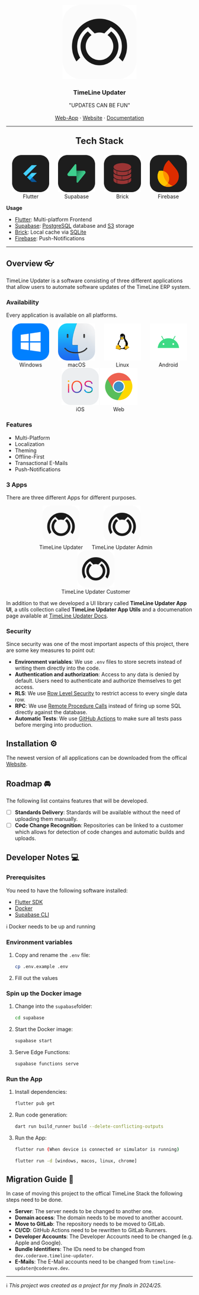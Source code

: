 <div align="center">
  <a href="https://github.com/coderaveHQ/timeline_updater_app">
    <img src="./images/timeline-updater.png" alt="Logo" width="200" height="200">
  </a>

  <h3 align="center">TimeLine Updater</h3>

  <p align="center">
    "UPDATES CAN BE FUN"
    <br />
    <br />
    <a href="https://app.timeline-updater.com">Web-App</a>
    ·
    <a href="https://timeline-updater.com">Website</a>
    ·
    <a href="https://docs.timeline-updater.com">Documentation</a>
  </p>
</div>

---

<p align="center" style="font-size: 24px;">
  <strong>Tech Stack</strong>
</p>

<p align="center">
  <span style="display: inline-block; text-align: center; margin-right: 20px;">
    <img src="./images/flutter.png" width="100" height="100" />
    <br>Flutter
  </span>
  <span style="display: inline-block; text-align: center; margin-right: 20px;">
    <img src="./images/supabase.png" width="100" height="100" />
    <br>Supabase
  </span>
  <span style="display: inline-block; text-align: center; margin-right: 20px;">
    <img src="./images/brick.png" width="100" height="100" />
    <br>Brick
  </span>
  <span style="display: inline-block; text-align: center;">
    <img src="./images/firebase.png" width="100" height="100" />
    <br>Firebase
  </span>
</p>

<strong>Usage</strong>

- [Flutter](https://flutter.dev): Multi-platform Frontend
- [Supabase](https://supabase.com/): [PostgreSQL](https://www.postgresql.org/) database and [S3](https://aws.amazon.com/de/s3/) storage
- [Brick](https://pub.dev/packages/brick_offline_first): Local cache via [SQLite](https://www.sqlite.org/)
- [Firebase](https://firebase.google.com/): Push-Notifications

---

## Overview 👓

TimeLine Updater is a software consisting of three different applications that allow users to automate software updates of the TimeLine ERP system.

### Availability

Every application is available on all platforms.

<p align="center">
  <span style="display: inline-block; text-align: center; margin-right: 20px;">
    <img src="./images/windows.png" width="100" height="100" />
    <br>Windows
  </span>
  <span style="display: inline-block; text-align: center; margin-right: 20px;">
    <img src="./images/macos.png" width="100" height="100" />
    <br>macOS
  </span>
  <span style="display: inline-block; text-align: center; margin-right: 20px;">
    <img src="./images/linux.png" width="100" height="100" />
    <br>Linux
  </span>
  <span style="display: inline-block; text-align: center;">
    <img src="./images/android.png" width="100" height="100" />
    <br>Android
  </span>
  <span style="display: inline-block; text-align: center;">
    <img src="./images/ios.png" width="100" height="100" />
    <br>iOS
  </span>
  <span style="display: inline-block; text-align: center;">
    <img src="./images/chrome.png" width="100" height="100" />
    <br>Web
  </span>
</p>

### Features

- Multi-Platform
- Localization
- Theming
- Offline-First
- Transactional E-Mails
- Push-Notifications

### 3 Apps

There are three different Apps for different purposes.

<p align="center">
  <span style="display: inline-block; text-align: center; margin-right: 20px;">
    <img src="./images/timeline-updater.png" width="100" height="100" />
    <br>TimeLine Updater
  </span>
  <span style="display: inline-block; text-align: center; margin-right: 20px;">
    <img src="./images/timeline-updater-admin.png" width="100" height="100" />
    <br>TimeLine Updater Admin
  </span>
  <span style="display: inline-block; text-align: center; margin-right: 20px;">
    <img src="./images/timeline-updater-customer.png" width="100" height="100" />
    <br>TimeLine Updater Customer
  </span>
</p>

In addition to that we developed a UI library called **TimeLine Updater App UI**, a utils collection called **TimeLine Updater App Utils** and a documenation page available at [TimeLine Updater Docs](https://docs.timeline-updater.com).

### Security

Since security was one of the most important aspects of this project, there are some key measures to point out:

- **Environment variables**: We use `.env` files to store secrets instead of writing them directly into the code.
- **Authentication and authorization**: Access to any data is denied by default. Users need to authenticate and authorize themselves to get access.
- **RLS**: We use [Row Level Security](https://supabase.com/docs/guides/database/postgres/row-level-security) to restrict access to every single data row.
- **RPC**: We use [Remote Procedure Calls](https://supabase.com/docs/reference/dart/rpc) instead of firing up some SQL directly against the database.
- **Automatic Tests**: We use [GitHub Actions](https://github.com/features/actions) to make sure all tests pass before merging into production.

## Installation ⚙️

The newest version of all applications can be downloaded from the offical [Website](https://timeline-updater.com).

## Roadmap 🚘

The following list contains features that will be developed.

- [ ] **Standards Delivery**: Standards will be available without the need of uploading them manually.
- [ ] **Code Change Recognition**: Repositories can be linked to a customer which allows for detection of code changes and automatic builds and uploads.

## Developer Notes 💻

### Prerequisites

You need to have the following software installed:

- [Flutter SDK](https://docs.flutter.dev/get-started/install)
- [Docker](https://www.docker.com/products/docker-desktop)
- [Supabase CLI](https://supabase.com/docs/guides/local-development/cli/getting-started?queryGroups=platform&platform=macos)

ℹ️ Docker needs to be up and running

### Environment variables

1. Copy and rename the `.env` file:
    ```bash
    cp .env.example .env
    ```
2. Fill out the values

### Spin up the Docker image

1. Change into the `supabase`folder:
    ```bash
    cd supabase
    ```
2. Start the Docker image:
    ```bash
    supabase start
    ```
3. Serve Edge Functions:
    ```bash
    supabase functions serve
    ```

### Run the App

1. Install dependencies:
    ```bash
    flutter pub get
    ```
2. Run code generation:
    ```bash
    dart run build_runner build --delete-conflicting-outputs
    ```
3. Run the App:
   ```bash
   flutter run (When device is connected or simulator is running)
   ```
   ```bash
   flutter run -d [windows, macos, linux, chrome]
   ```

## Migration Guide 🚚

In case of moving this project to the offical TimeLine Stack the following steps need to be done.

- **Server**: The server needs to be changed to another one.
- **Domain access**: The domain needs to be moved to another account.
- **Move to GitLab**: The repository needs to be moved to GitLab.
- **CI/CD**: GitHub Actions need to be rewritten to GitLab Runners.
- **Developer Accounts**: The Developer Accounts need to be changed (e.g. Apple and Google).
- **Bundle Identifiers**: The IDs need to be changed from `dev.coderave.timeline-updater`.
- **E-Mails**: The E-Mail accounts need to be changed from `timeline-updater@coderave.dev`.

---

ℹ️ *This project was created as a project for my finals in 2024/25.*